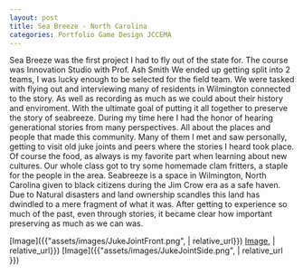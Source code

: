 ```yaml
---
layout: post
title: Sea Breeze - North Carolina
categories: Portfolio Game Design JCCEMA
---
```

Sea Breeze was the first project I had to fly out of the state for. The course was Innovation Studio with Prof. Ash Smith
We ended up getting split into 2 teams, I was lucky enough to be selected for the field team. 
We were tasked with flying out and interviewing many of residents in Wilmington connected to the story. As well as recording as much as we could about their history and enviroment. With the ultimate goal of putting it all together to preserve the story of seabreeze.
During my time here I had the honor of hearing generational stories from many perspectives. All about the places and people that made this community. Many of them I met and saw personally, getting to visit old juke joints and peers where the stories I heard took place. Of course the food, as always is my favorite part when learning about new cultures. Our whole class got to try some homemade clam fritters, a staple for the people in the area.
Seabreeze is a space in Wilmington, North Carolina given to black citizens during the Jim Crow era as a safe haven. Due to Natural disasters and land ownership scandles this land has dwindled to a mere fragment of what it was. After getting to experience so much of the past, even through stories, it became clear how important preserving as much as we can was.


[Image]({{"assets/images/JukeJointFront.png", | relative_url}})
[Image]({{"assets/images/JukeJointSide.png"), | relative_url}})
[Image]({{"assets/images/JukeJointSide.png",  | relative_url }})
